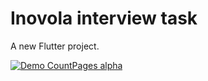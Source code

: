 # Inovola interview task

A new Flutter project.

[![Demo CountPages alpha](https://j.gifs.com/r8rMpB.gif)](https://youtu.be/bkWHOeg67qQ)

